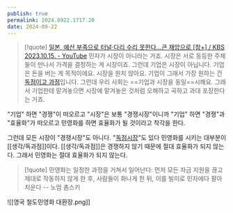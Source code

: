 ```yaml
---
publish: true
permalink: 2024.0922.1717.20
date: 2024-09-22
---
```

> [!quote] [일본, 예산 부족으로 터널·다리 수리 못한다…큰 재앙으로 [창+] / KBS 2023.10.15. - YouTube](https://www.youtube.com/watch?v=vxMMGFWv4f4&t=404s)
>민자가 시장이 아니라는 거죠.
>시장은 서로 동등한 주체들이 만나서 가격을 결정하는 게 시장이죠.
>그런데 기업은 시장이 아닙니다.
>기업은 돈을 버는 게 목적이에요. 시장을 원치 않아요.
>기업이 그래서 가장 원하는 건 [독점이고 과점](생각/독과점.md)입니다.
>그런데 우리 사회는 ==기업과 시장을 동일==시해요.
>그래서 기업한테 맡겨놓으면 시장에 맡겨놓은 것처럼
>오해하고 곡하고 과대 포장한다는 거죠.

"기업" 하면 "경쟁"이 떠오르고
"시장"은 보통 "경쟁시장"이니까
"기업" 하면 "경쟁"과 "효율화"가 떠오르고
민영화를 하면 효율화가 될 것이라고 착각을 한다.

그런데 모든 시장이 "경쟁시장"도 아니다. "[독점시장](생각/독과점.md)"도 있다
민영화를 시키는 대부분이 [[생각/독과점]]이다.
[[생각/독과점]]은 경쟁하지 않기 때문에 절대 효율화가 되지 않는다.
그래서 민영화는 절대 효율화가 되지 않는다.

> [!quote]
> 민영화는 일정한 과정을 거쳐서 일어난다: 먼저 모든 자금 지원을 끊고 제대로 작동하지 않게 한 후, 사람들이 화나게 한 뒤, 이를 빌미로 민자에다 팔아치운다
> -- 노엄 촘스키

![[영국 철도민영화 대환장.png]]